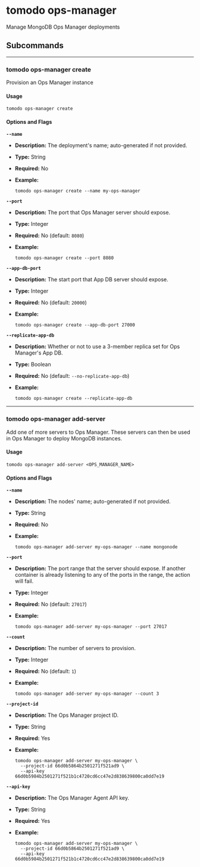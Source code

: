 # tomodo ops-manager

Manage MongoDB Ops Manager deployments

## Subcommands

***

### tomodo ops-manager create

Provision an Ops Manager instance

#### Usage

```shell
tomodo ops-manager create
```

#### Options and Flags

**`--name`**

- **Description:** The deployment's name; auto-generated if not provided.
- **Type:** String
- **Required:** No
- **Example:**

    ```shell
    tomodo ops-manager create --name my-ops-manager
    ```

**`--port`**

- **Description:** The port that Ops Manager server should expose.
- **Type:** Integer
- **Required:** No (default: `8080`)
- **Example:**

    ```shell
    tomodo ops-manager create --port 8080
    ```

**`--app-db-port`**

- **Description:** The start port that App DB server should expose.
- **Type:** Integer
- **Required:** No (default: `20000`)
- **Example:**

    ```shell
    tomodo ops-manager create --app-db-port 27000
    ```

**`--replicate-app-db`**

- **Description:** Whether or not to use a 3-member replica set for Ops Manager's App DB.
- **Type:** Boolean
- **Required:** No (default: `--no-replicate-app-db`)
- **Example:**

    ```shell
    tomodo ops-manager create --replicate-app-db
    ```


***

### tomodo ops-manager add-server

Add one of more servers to Ops Manager. These servers can then be used in Ops Manager
to deploy MongoDB instances.

#### Usage

```shell
tomodo ops-manager add-server <OPS_MANAGER_NAME>
```

#### Options and Flags

**`--name`**

- **Description:** The nodes' name; auto-generated if not provided.
- **Type:** String
- **Required:** No
- **Example:**

    ```shell
    tomodo ops-manager add-server my-ops-manager --name mongonode
    ```

**`--port`**

- **Description:** The port range that the server should expose. If another container is already listening to any of the ports in the range, the action will fail.
- **Type:** Integer
- **Required:** No (default: `27017`)
- **Example:**

    ```shell
    tomodo ops-manager add-server my-ops-manager --port 27017
    ```

**`--count`**

- **Description:** The number of servers to provision.
- **Type:** Integer
- **Required:** No (default: `1`)
- **Example:**

    ```shell
    tomodo ops-manager add-server my-ops-manager --count 3
    ```

**`--project-id`**

- **Description:** The Ops Manager project ID.
- **Type:** String
- **Required:** Yes
- **Example:**

    ```shell
    tomodo ops-manager add-server my-ops-manager \
      --project-id 66d0b5864b2501271f521ad9 \
      --api-key 66d0b5984b2501271f521b1c4720cd6cc47e2d838639800ca0dd7e19
    ```

**`--api-key`**

- **Description:** The Ops Manager Agent API key.
- **Type:** String
- **Required:** Yes
- **Example:**

    ```shell
    tomodo ops-manager add-server my-ops-manager \
      --project-id 66d0b5864b2501271f521ad9 \
      --api-key 66d0b5984b2501271f521b1c4720cd6cc47e2d838639800ca0dd7e19
    ```
